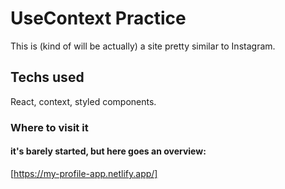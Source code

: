 # UseContext Practice 

This is (kind of will be actually) a site pretty similar to Instagram.

## Techs used

React, context, styled components. 

### Where to visit it
#### it's barely started, but here goes an overview:

[https://my-profile-app.netlify.app/]